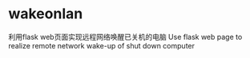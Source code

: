 # wakeonlan
利用flask web页面实现远程网络唤醒已关机的电脑
Use flask web page to realize remote network wake-up of shut down computer
